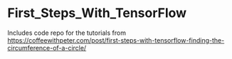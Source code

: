 # First_Steps_With_TensorFlow

Includes code repo for the tutorials from https://coffeewithpeter.com/post/first-steps-with-tensorflow-finding-the-circumference-of-a-circle/
